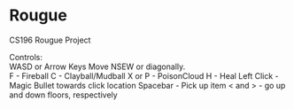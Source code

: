 Rougue
======

CS196 Rougue Project

Controls:  
WASD or Arrow Keys Move NSEW or diagonally.  
F           - Fireball 
C           - Clayball/Mudball 
X or P      - PoisonCloud
H           - Heal
Left Click  - Magic Bullet towards click location
Spacebar    - Pick up item
< and >     - go up and down floors, respectively 

